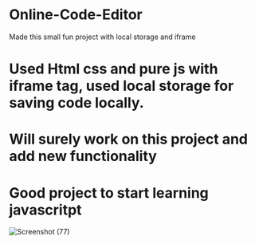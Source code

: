 # Online-Code-Editor
Made this small fun project with local storage and iframe
# Used Html css and pure js with iframe tag, used local storage for saving code locally.
# Will surely work on this project and add new functionality
# Good project to start learning javascritpt
![Screenshot (77)](https://user-images.githubusercontent.com/88077839/205461120-8b5d9958-221f-4692-b501-e8344df0dd64.png)
